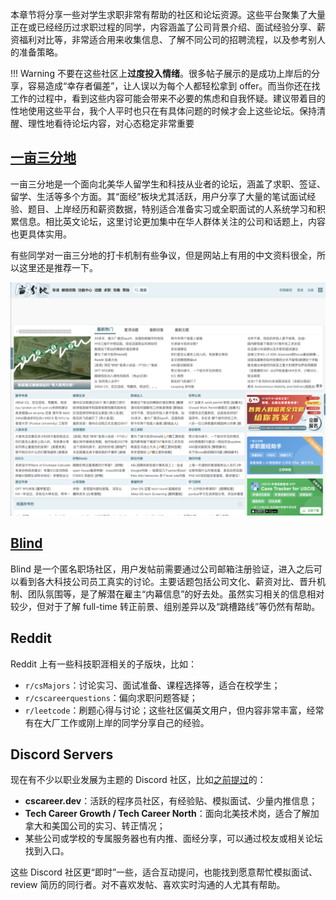 
本章节将分享一些对学生求职非常有帮助的社区和论坛资源。这些平台聚集了大量正在或已经经历过求职过程的同学，内容涵盖了公司背景介绍、面试经验分享、薪资福利对比等，非常适合用来收集信息、了解不同公司的招聘流程，以及参考别人的准备策略。

!!! Warning
	不要在这些社区上**过度投入情绪**。很多帖子展示的是成功上岸后的分享，容易造成“幸存者偏差”，让人误以为每个人都轻松拿到 offer。而当你还在找工作的过程中，看到这些内容可能会带来不必要的焦虑和自我怀疑。建议带着目的性地使用这些平台，我个人平时也只在有具体问题的时候才会上这些论坛。保持清醒、理性地看待论坛内容，对心态稳定非常重要
	
## [一亩三分地](https://www.1point3acres.com/bbs/)

一亩三分地是一个面向北美华人留学生和科技从业者的论坛，涵盖了求职、签证、留学、生活等多个方面。其“面经”板块尤其活跃，用户分享了大量的笔试面试经验、题目、上岸经历和薪资数据，特别适合准备实习或全职面试的人系统学习和积累信息。相比英文论坛，这里讨论更加集中在华人群体关注的公司和话题上，内容也更具体实用。

有些同学对一亩三分地的打卡机制有些争议，但是网站上有用的中文资料很全，所以这里还是推荐一下。

<p align="center">
	<img src="assets/1p3a.png" width="600px">
</p>

## [Blind](https://www.teamblind.com/)

Blind 是一个匿名职场社区，用户发帖前需要通过公司邮箱注册验证，进入之后可以看到各大科技公司员工真实的讨论。主要话题包括公司文化、薪资对比、晋升机制、团队氛围等，是了解潜在雇主“内幕信息”的好去处。虽然实习相关的信息相对较少，但对于了解 full-time 转正前景、组别差异以及“跳槽路线”等仍然有帮助。

## Reddit

Reddit 上有一些科技职涯相关的子版块，比如：

- `r/csMajors`：讨论实习、面试准备、课程选择等，适合在校学生；
- `r/cscareerquestions`：偏向求职问题答疑；
- `r/leetcode`：刷题心得与讨论；这些社区偏英文用户，但内容非常丰富，经常有在大厂工作或刚上岸的同学分享自己的经验。

## Discord Servers

现在有不少以职业发展为主题的 Discord 社区，比如[之前提过](job_search.md)的：

- **cscareer.dev**：活跃的程序员社区，有经验贴、模拟面试、少量内推信息；
- **Tech Career Growth / Tech Career North**：面向北美技术岗，适合了解加拿大和美国公司的实习、转正情况；
- 某些公司或学校的专属服务器也有内推、面经分享，可以通过校友或相关论坛找到入口。

这些 Discord 社区更“即时”一些，适合互动提问，也能找到愿意帮忙模拟面试、review 简历的同行者。对不喜欢发帖、喜欢实时沟通的人尤其有帮助。